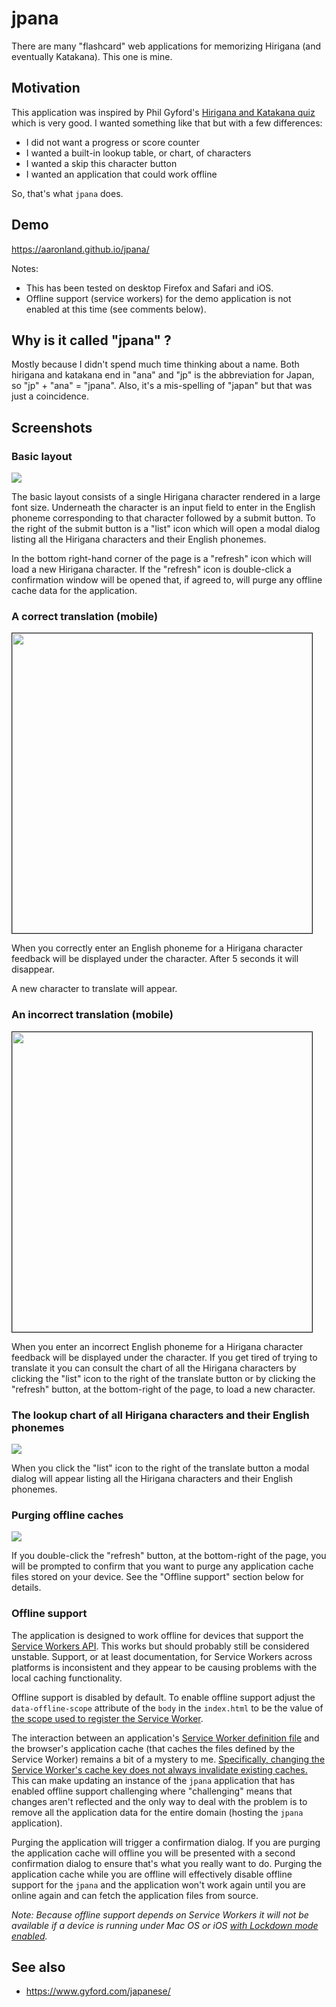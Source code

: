 # jpana

There are many "flashcard" web applications for memorizing Hirigana (and eventually Katakana). This one is mine.

## Motivation

This application was inspired by Phil Gyford's [Hirigana and Katakana quiz](https://www.gyford.com/japanese/) which is very good. I wanted something like that but with a few differences:

* I did not want a progress or score counter
* I wanted a built-in lookup table, or chart, of characters
* I wanted a skip this character button
* I wanted an application that could work offline

So, that's what `jpana` does.

## Demo

https://aaronland.github.io/jpana/

Notes:

* This has been tested on desktop Firefox and Safari and iOS.
* Offline support (service workers) for the demo application is not enabled at this time (see comments below).

## Why is it called "jpana" ?

Mostly because I didn't spend much time thinking about a name. Both hirigana and katakana end in "ana" and "jp" is the abbreviation for Japan, so "jp" + "ana" = "jpana". Also, it's a mis-spelling of "japan" but that was just a coincidence.

## Screenshots

### Basic layout

![](docs/images/jpana-character.png)

The basic layout consists of a single Hirigana character rendered in a large font size. Underneath the character is an input field to enter in the English phoneme corresponding to that character followed by a submit button. To the right of the submit button is a "list" icon which will open a modal dialog listing all the Hirigana characters and their English phonemes.

In the bottom right-hand corner of the page is a "refresh" icon which will load a new Hirigana character. If the "refresh" icon is double-click a confirmation window will be opened that, if agreed to, will purge any offline cache data for the application.

### A correct translation (mobile)

<img src="docs/images/jpana-ha.png" height="480" style="border:solid thin;" />

When you correctly enter an English phoneme for a Hirigana character feedback will be displayed under the character. After 5 seconds it will disappear.

A new character to translate will appear.

### An incorrect translation (mobile)

<img src="docs/images/jpana-ze-zo.png" height="480" style="border:solid thin;" />

When you enter an incorrect English phoneme for a Hirigana character feedback will be displayed under the character. If you get tired of trying to translate it you can consult the chart of all the Hirigana characters by clicking the "list" icon to the right of the translate button or by clicking the "refresh" button, at the bottom-right of the page, to load a new character.

### The lookup chart of all Hirigana characters and their English phonemes

![](docs/images/jpana-chart.png)

When you click the "list" icon to the right of the translate button a modal dialog will appear listing all the Hirigana characters and their English phonemes.

### Purging offline caches

![](docs/images/jpana-cache.png)

If you double-click the "refresh" button, at the bottom-right of the page, you will be prompted to confirm that you want to purge any application cache files stored on your device. See the "Offline support" section below for details.

### Offline support

The application is designed to work offline for devices that support the [Service Workers API](https://developer.mozilla.org/en-US/docs/Web/API/Service_Worker_API). This works but should probably still be considered unstable. Support, or at least documentation, for Service Workers across platforms is inconsistent and they appear to be causing problems with the local caching functionality.

Offline support is disabled by default. To enable offline support adjust the `data-offline-scope` attribute of the `body` in the `index.html` to be the value of [the scope used to register the Service Worker](https://developer.mozilla.org/en-US/docs/Web/API/Service_Worker_API/Using_Service_Workers#registering_your_worker).

The interaction between an application's [Service Worker definition file](www/sw.js) and the browser's application cache (that caches the files defined by the Service Worker) remains a bit of a mystery to me. [Specifically, changing the Service Worker's cache key does not always invalidate existing caches.](https://stackoverflow.com/questions/41636754/how-to-clear-a-service-worker-cache-in-firefox/41675764#41675764) This can make updating an instance of the `jpana` application that has enabled offline support challenging where "challenging" means that changes aren't reflected and the only way to deal with the problem is to remove all the application data for the entire domain (hosting the `jpana` application).

Purging the application will trigger a confirmation dialog. If you are purging the application cache will offline you will be presented with a second confirmation dialog to ensure that's what you really want to do. Purging the application cache while you are offline will effectively disable offline support for the `jpana` and the application won't work again until you are online again and can fetch the application files from source.

_Note: Because offline support depends on Service Workers it will not be available if a device is running under Mac OS or iOS [with Lockdown mode enabled](https://webkit.org/blog/13966/webkit-features-in-safari-16-4/)._

## See also

* https://www.gyford.com/japanese/
